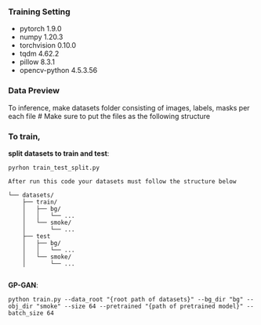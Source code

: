 
### Training Setting
- pytorch 1.9.0
- numpy 1.20.3
- torchvision 0.10.0
- tqdm 4.62.2
- pillow 8.3.1
- opencv-python 4.5.3.56


### Data Preview
To inference, make datasets folder consisting of images, labels, masks per each file #
Make sure to put the files as the following structure 

### To train, 

**split datasets to train and test**:
```
pyrhon train_test_split.py

After run this code your datasets must follow the structure below

└── datasets/
    ├── train/
    │   ├── bg/
    │   │   └── ...
    │   └── smoke/
    │       └── ...
    ├── test
    │   ├── bg/
    │   │   └── ...
    │   └── smoke/
    │       └── ...
    
```

**GP-GAN**:
```
python train.py --data_root "{root path of datasets}" --bg_dir "bg" --obj_dir "smoke" --size 64 --pretrained "{path of pretrained model}" --batch_size 64 
```

